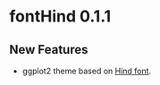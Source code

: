 # fontHind 0.1.1

## New Features

* ggplot2 theme based on [Hind font](https://fonts.google.com/specimen/Hind).

